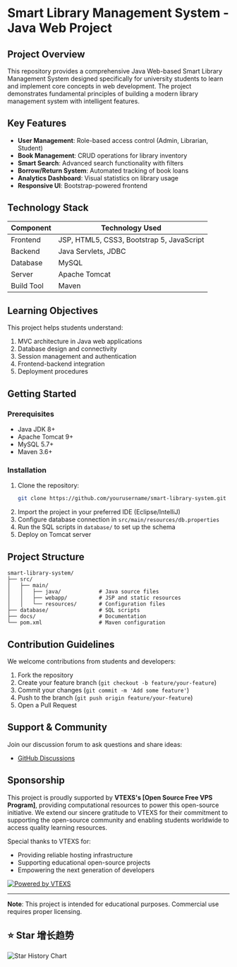 # Smart Library Management System - Java Web Project

## Project Overview

This repository provides a comprehensive Java Web-based Smart Library Management System designed specifically for university students to learn and implement core concepts in web development. The project demonstrates fundamental principles of building a modern library management system with intelligent features.

## Key Features

- **User Management**: Role-based access control (Admin, Librarian, Student)
- **Book Management**: CRUD operations for library inventory
- **Smart Search**: Advanced search functionality with filters
- **Borrow/Return System**: Automated tracking of book loans
- **Analytics Dashboard**: Visual statistics on library usage
- **Responsive UI**: Bootstrap-powered frontend

## Technology Stack

| Component        | Technology Used |
|-----------------|----------------|
| Frontend        | JSP, HTML5, CSS3, Bootstrap 5, JavaScript |
| Backend         | Java Servlets, JDBC |
| Database        | MySQL |
| Server          | Apache Tomcat |
| Build Tool      | Maven |

## Learning Objectives

This project helps students understand:
1. MVC architecture in Java web applications
2. Database design and connectivity
3. Session management and authentication
4. Frontend-backend integration
5. Deployment procedures

## Getting Started

### Prerequisites
- Java JDK 8+
- Apache Tomcat 9+
- MySQL 5.7+
- Maven 3.6+

### Installation
1. Clone the repository:
   ```bash
   git clone https://github.com/yourusername/smart-library-system.git
   ```
2. Import the project in your preferred IDE (Eclipse/IntelliJ)
3. Configure database connection in `src/main/resources/db.properties`
4. Run the SQL scripts in `database/` to set up the schema
5. Deploy on Tomcat server

## Project Structure

```plaintext
smart-library-system/
├── src/
│   ├── main/
│   │   ├── java/            # Java source files
│   │   ├── webapp/          # JSP and static resources
│   │   └── resources/       # Configuration files
├── database/                # SQL scripts
├── docs/                    # Documentation
└── pom.xml                  # Maven configuration
```

## Contribution Guidelines

We welcome contributions from students and developers:
1. Fork the repository
2. Create your feature branch (`git checkout -b feature/your-feature`)
3. Commit your changes (`git commit -m 'Add some feature'`)
4. Push to the branch (`git push origin feature/your-feature`)
5. Open a Pull Request

## Support & Community

Join our discussion forum to ask questions and share ideas:
- [GitHub Discussions](https://github.com/yourusername/smart-library-system/discussions)

## Sponsorship

This project is proudly supported by **VTEXS's [Open Source Free VPS Program]**, providing computational resources to power this open-source initiative. We extend our sincere gratitude to VTEXS for their commitment to supporting the open-source community and enabling students worldwide to access quality learning resources.

Special thanks to VTEXS for:
- Providing reliable hosting infrastructure
- Supporting educational open-source projects
- Empowering the next generation of developers

[![Powered by VTEXS](https://img.shields.io/badge/Powered%20by-VTEXS-blue)](https://www.vtexs.com/open-source)

---

**Note**: This project is intended for educational purposes. Commercial use requires proper licensing.
## ⭐ Star 增长趋势
![Star History Chart](https://star-history.com/svg?repos=jeffernn/Book-Management-System-Based-on-JAVA-WEB&type=Date)
